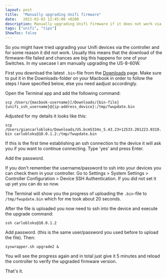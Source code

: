 ```yaml
---
layout: post
title:  "Manually upgrading Unifi firmware"
date:   2021-03-02 12:45:00 +0200
description: Manually upgrading Unifi firmware if it does not work via the controller 
tags: ["unifi", "tips"]
ShowToc: false
---
```

So you might have tried upgrading your Unifi devices via the controller and for some reason it did not work. Usually this means that the download of the firmware-file failed and chances are big this happens for one of your Switches. In my usecase I am manually upgrading the US-8-60W.

First you download the latest ```.bin```-file from the [Downloads](https://www.ui.com/download/unifi-switching-routing/unifi-switch-8-60w) page. Make sure to put it in the Downloads-folder on your Macbook in order to follow the steps I have specified below, else you need aadjust accordingly.

Open the Terminal app and add the following command:

```scp /Users/{macbook-username}]/Downloads/{bin-file} {unifi_ssh_username}@{ip-address_device}:/tmp/fwupdate.bin```

Adjusted for my details it looks like this:

```scp /Users/giancarlobloks/Downloads/US.bcm5334x_5.43.23+12533.201223.0319.bin carlobloks@10.0.1.2:/tmp/fwupdate.bin```

If this is the first time establishing an ssh connection to the device it will ask you if you want to continue connecting. Type 'yes' and press Enter. 

Add the password. 

If you don't remember the username/password to ssh into your devices you can check them in your controller. Go to Settings > System Settings > Controller Configuration > Device SSH Authentication. If you did not set it up yet you can do so now. 

The Terminal will show you the progress of uploading the ```.bin```-file to ```/tmp/fwupdate.bin``` which for me took about 20 seconds. 

After the file is uploaded you now need to ssh into the device and execute the upgrade command:

```ssh carlobloks@10.0.1.2```

Add password. (this is the same user/password you used before to upload the file). Then:

```syswrapper.sh upgrade2 &```

You will see the progress again and in total just give it 5 minutes and reload the controller to verify the upgraded firmware version.

That's it.








